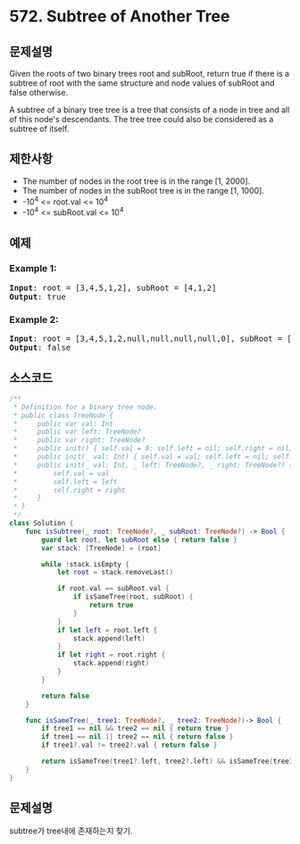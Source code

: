 # 572. Subtree of Another Tree

## 문제설명
Given the roots of two binary trees root and subRoot, return true if there is a subtree of root with the same structure and node values of subRoot and false otherwise.

A subtree of a binary tree tree is a tree that consists of a node in tree and all of this node's descendants. The tree tree could also be considered as a subtree of itself.

## 제한사항
- The number of nodes in the root tree is in the range [1, 2000].
- The number of nodes in the subRoot tree is in the range [1, 1000].
- -10<sup>4</sup> <= root.val <= 10<sup>4</sup>
- -10<sup>4</sup> <= subRoot.val <= 10<sup>4</sup>

## 예제
### Example 1:
<pre>
<b>Input</b>: root = [3,4,5,1,2], subRoot = [4,1,2]
<b>Output</b>: true
</pre>

### Example 2:
<pre>
<b>Input</b>: root = [3,4,5,1,2,null,null,null,null,0], subRoot = [4,1,2]
<b>Output</b>: false
</pre>


## 소스코드
```Swift
/**
 * Definition for a binary tree node.
 * public class TreeNode {
 *     public var val: Int
 *     public var left: TreeNode?
 *     public var right: TreeNode?
 *     public init() { self.val = 0; self.left = nil; self.right = nil; }
 *     public init(_ val: Int) { self.val = val; self.left = nil; self.right = nil; }
 *     public init(_ val: Int, _ left: TreeNode?, _ right: TreeNode?) {
 *         self.val = val
 *         self.left = left
 *         self.right = right
 *     }
 * }
 */
class Solution {
    func isSubtree(_ root: TreeNode?, _ subRoot: TreeNode?) -> Bool {
        guard let root, let subRoot else { return false }
        var stack: [TreeNode] = [root]

        while !stack.isEmpty {
            let root = stack.removeLast()

            if root.val == subRoot.val {
                if isSameTree(root, subRoot) {
                    return true
                }
            }
            if let left = root.left {
                stack.append(left)
            }
            if let right = root.right {
                stack.append(right)
            }
        }

        return false
    }

    func isSameTree(_ tree1: TreeNode?, _ tree2: TreeNode?)-> Bool {
        if tree1 == nil && tree2 == nil { return true }
        if tree1 == nil || tree2 == nil { return false }
        if tree1?.val != tree2?.val { return false }

        return isSameTree(tree1?.left, tree2?.left) && isSameTree(tree1?.right, tree2?.right)
    }
}
```

## 문제설명
subtree가 tree내에 존재하는지 찾기.